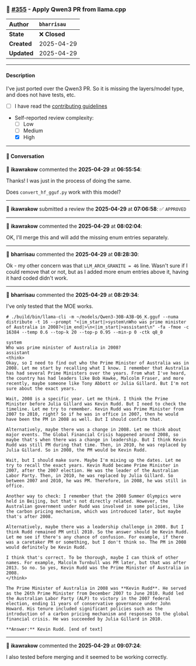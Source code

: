### 🔀 [#355](https://github.com/ikawrakow/ik_llama.cpp/pull/355) - Apply Qwen3 PR from llama.cpp

| **Author** | `bharrisau` |
| :--- | :--- |
| **State** | ❌ **Closed** |
| **Created** | 2025-04-29 |
| **Updated** | 2025-04-29 |

---

#### Description

I've just ported over the Qwen3 PR. So it is missing the layers/model type, and does not have tests, etc.


- [ ] I have read the [contributing guidelines](https://github.com/ggerganov/llama.cpp/blob/master/CONTRIBUTING.md)
- Self-reported review complexity:
  - [ ] Low
  - [ ] Medium
  - [X] High

---

#### 💬 Conversation

👤 **ikawrakow** commented the **2025-04-29** at **06:55:54**:<br>

Thanks! I was just in the process of doing the same.

Does `convert_hf_gguf.py` work with this model?

---

👤 **ikawrakow** submitted a review the **2025-04-29** at **07:06:58**: ✅ `APPROVED`

---

👤 **ikawrakow** commented the **2025-04-29** at **08:02:04**:<br>

OK, I'll merge this and will add the missing enum entries separately.

---

👤 **bharrisau** commented the **2025-04-29** at **08:28:30**:<br>

Ok - my other concern was that `LLM_ARCH_GRANITE = 46` line. Wasn't sure if I could remove that or not, but as I added more enum entries above it, having it hard coded didn't work.

---

👤 **bharrisau** commented the **2025-04-29** at **08:29:34**:<br>

I've only tested that the MOE works.

```
# ./build/bin/llama-cli -m ~/models/Qwen3-30B-A3B-Q6_K.gguf --numa distribute -t 16 --prompt "<|im_start|>system\nWho was prime minister of Australia in 2008?<|im_end|>\n<|im_start|>assistant\n" -fa -fmoe -c 16384 --temp 0.6 --top-k 20 --top-p 0.95 --min-p 0 -ctk q8_0       

system
Who was prime minister of Australia in 2008?
assistant
<think>
Okay, so I need to find out who the Prime Minister of Australia was in 2008. Let me start by recalling what I know. I remember that Australia has had several Prime Ministers over the years. From what I've heard, the country has had leaders like Bob Hawke, Malcolm Fraser, and more recently, maybe someone like Tony Abbott or Julia Gillard. But I'm not sure about the exact years.

Wait, 2008 is a specific year. Let me think. I think the Prime Minister before Julia Gillard was Kevin Rudd. But I need to check the timeline. Let me try to remember. Kevin Rudd was Prime Minister from 2007 to 2010, right? So if he was in office in 2007, then he would have been the PM in 2008 as well. But I should confirm that.

Alternatively, maybe there was a change in 2008. Let me think about major events. The Global Financial Crisis happened around 2008, so maybe that's when there was a change in leadership. But I think Kevin Rudd was still PM during that time. Then, in 2010, he was replaced by Julia Gillard. So in 2008, the PM would be Kevin Rudd.

Wait, but I should make sure. Maybe I'm mixing up the dates. Let me try to recall the exact years. Kevin Rudd became Prime Minister in 2007, after the 2007 election. He was the leader of the Australian Labor Party. Then, in 2010, he was replaced by Julia Gillard. So between 2007 and 2010, he was PM. Therefore, in 2008, he was still in office.

Another way to check: I remember that the 2008 Summer Olympics were held in Beijing, but that's not directly related. However, the Australian government under Rudd was involved in some policies, like the carbon pricing mechanism, which was introduced later, but maybe that's after 2008.

Alternatively, maybe there was a leadership challenge in 2008. But I think Rudd remained PM until 2010. So the answer should be Kevin Rudd. Let me see if there's any chance of confusion. For example, if there was a caretaker PM or something, but I don't think so. The PM in 2008 would definitely be Kevin Rudd.

I think that's correct. To be thorough, maybe I can think of other names. For example, Malcolm Turnbull was PM later, but that was after 2013. So no. So yes, Kevin Rudd was the Prime Minister of Australia in 2008.
</think>

The Prime Minister of Australia in 2008 was **Kevin Rudd**. He served as the 26th Prime Minister from December 2007 to June 2010. Rudd led the Australian Labor Party (ALP) to victory in the 2007 federal election, ending 11 years of conservative governance under John Howard. His tenure included significant policies such as the introduction of a carbon pricing mechanism and responses to the global financial crisis. He was succeeded by Julia Gillard in 2010.

**Answer:** Kevin Rudd. [end of text]
```

---

👤 **ikawrakow** commented the **2025-04-29** at **09:07:24**:<br>

I also tested before merging and it seemed to be working correctly.